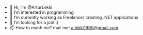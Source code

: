 - 👋 Hi, I’m @ArturLekki
- 👀 I’m interested in programming
- 🌱 I’m currently working as Freelancer creating .NET applications
- 💞️ I’m looking for a job! :)
- 📫 How to reach me? mail me: a.lekki1990@gmail.com

<!---
ArturLekki/ArturLekki is a ✨ special ✨ repository because its `README.md` (this file) appears on your GitHub profile.
You can click the Preview link to take a look at your changes.
--->

